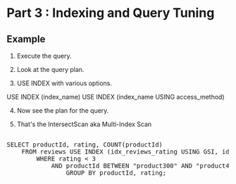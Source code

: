 # Part 3 : Indexing and Query Tuning

## Example

1. Execute the query.

2. Look at the query plan.

3. USE INDEX with various options.

USE INDEX (index_name)
USE INDEX (index_name USING access_method)

4. Now see the plan for the query.

5. That's the IntersectScan aka Multi-Index Scan

<pre id="example"> 
SELECT productId, rating, COUNT(productId)
    FROM reviews USE INDEX (idx_reviews_rating USING GSI, idx_reviews_productId USING GSI)
        WHERE rating < 3
            AND productId BETWEEN "product300" AND "product400" 
                GROUP BY productId, rating;
</pre>
